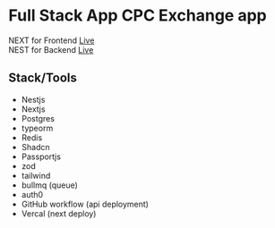 # Full Stack App CPC Exchange app

NEXT for Frontend <a href="https://adwora.vercal.app" target="_blank">Live</a>  
NEST for Backend <a href="https://api.bzouss.com/api" target="_blank">Live</a>

## Stack/Tools

- Nestjs
- Nextjs
- Postgres
- typeorm
- Redis
- Shadcn
- Passportjs
- zod
- tailwind
- bullmq (queue)
- auth0
- GitHub workflow (api deployment)
- Vercal (next deploy)
